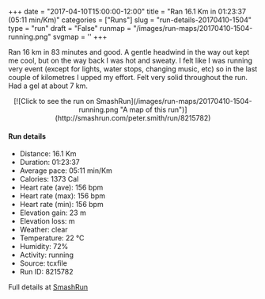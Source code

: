 +++
date = "2017-04-10T15:00:00-12:00"
title = "Ran 16.1 Km in 01:23:37 (05:11 min/Km)"
categories = ["Runs"]
slug = "run-details-20170410-1504"
type = "run"
draft = "False"
runmap = "/images/run-maps/20170410-1504-running.png"
svgmap = '<polyline points="0 54, 0 57, 1 57, 4 55, 7 51, 11 49, 12 49, 16 50, 19 47, 29 47, 31 49, 36 53, 41 55, 46 54, 52 53, 52 53, 55 51, 59 52, 62 53, 64 52, 67 49, 65 47, 65 44, 65 44, 72 44, 74 43, 75 42, 80 44, 81 47, 82 47, 85 48, 88 48, 92 46, 100 50, 91 46, 88 48, 86 48, 82 47, 81 46, 80 44, 75 42, 74 43, 71 44, 65 44, 65 44, 65 46, 67 49, 64 52, 61 53, 59 52, 55 51, 52 53, 46 55, 40 55, 36 53, 33 51, 31 49, 29 48, 27 47, 21 47, 19 47, 18 47, 17 48, 15 50, 12 49, 8 50, 6 52">'
+++

Ran 16 km in 83 minutes and good. A gentle headwind in the way out kept me cool, but on the way back I was hot and sweaty. I felt like I was running very event (except for lights, water stops, changing music, etc) so in the last couple of kilometres I upped my effort. Felt very solid throughout the run. Had a gel at about 7 km.

<!--more-->

<center>
[![Click to see the run on SmashRun](/images/run-maps/20170410-1504-running.png "A map of this run")](http://smashrun.com/peter.smith/run/8215782)
</center>

#### Run details

* Distance: 16.1 Km
* Duration: 01:23:37
* Average pace: 05:11 min/Km
* Calories: 1373 Cal
* Heart rate (ave): 156 bpm
* Heart rate (max): 156 bpm
* Heart rate (min): 156 bpm
* Elevation gain: 23 m
* Elevation loss:  m
* Weather: clear
* Temperature: 22 &deg;C
* Humidity: 72%
* Activity: running
* Source: tcxfile
* Run ID: 8215782

Full details at [SmashRun](http://smashrun.com/peter.smith/run/8215782)